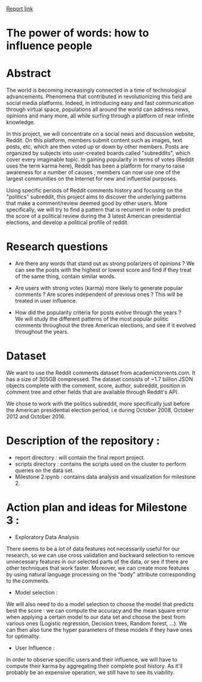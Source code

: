 [Report link](https://www.overleaf.com/5613896445zbzcpyxbgbpj)

# The power of words: how to influence people

# Abstract

The world is becoming increasingly connected in a time of technological advancements. Phenomena that contributed in revolutionizing this field are social media platforms. Indeed, in introducing easy and fast communication through virtual space, populations all around the world can address news, opinions and many more, all while surfing through a platform of near infinite knowledge.

In this project, we will concentrate on a social news and discussion website, Reddit. On this platform, members submit content such as images, text posts, etc, which are then voted up or down by other members. Posts are organized by subjects into user-created boards called "subreddits", which cover every imaginable topic. In gaining popularity in terms of votes (Reddit uses the term karma here), Reddit has been a platform for many to raise awareness for a number of causes ; members can now use one of the largest communities on the Internet for new and influential purposes.

Using specific periods of Reddit comments history and focusing on the "politics" subreddit, this project aims to discover the underlying patterns that make a comment/review deemed good by other users. More specifically, we will try to find a pattern that is recurrent in order to predict the score of a political review during the 3 latest American presidential elections, and develop a political profile of reddit.

# Research questions

* Are there any words that stand out as strong polarizers of opinions ?
We can see the posts with the highest or lowest score and find if they treat of the same thing, contain similar words.

* Are users with strong votes (karma) more likely to generate popular comments ? Are scores independent of previous ones ?
This will be treated in user influence.

* How did the popularity criteria for posts evolve through the years ?  
We will study the different patterns of the most popular politic comments throughout the three American elections, and see if it evolved throughout the years.

# Dataset

We want to use the Reddit comments dataset from academictorrents.com. It has a size of 305GB compressed.
The dataset consists of ~1.7 billion JSON objects complete with the comment, score, author, subreddit, position in comment tree and other fields that are available through Reddit's API.

We chose to work with the politics subreddit, more specifically just before the American presidential election period, i.e during October 2008, October 2012 and October 2016.

# Description of the repository :

* report directory : will contain the final report project.
* scripts directory : contains the scripts used on the cluster to perform queries on the data set.
* Milestone 2.ipynb : contains data analysis and visualization for milestone 2.

# Action plan and ideas for Milestone 3 :

* Exploratory Data Analysis

There seems to be a lot of data features not necessarily useful for our research, so we can use cross validation and backward selection to remove unnecessary features in our selected parts of the data, or see if there are other techniques that work faster. Moreover, we can create more features by using natural language processing on the "body" attribute corresponding to the comments.

* Model selection :

We will also need to do a model selection to choose the model that predicts best the score : we can compute the accuracy and the mean square error when applying a certain model to our data set and choose the best from various ones (Logistic regression, Decision trees, Random forest, ...). We can then also tune the hyper parameters of these models if they have ones for optimality.

* User Influence :

In order to observe specific users and their influence, we will have to compute their karma by aggregating their complete post history. As it'll probably be an expensive operation, we still have to see its viability.
